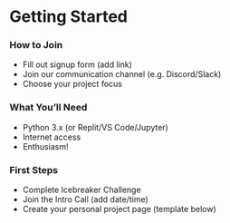 # Getting Started

### How to Join
- Fill out signup form (add link)
- Join our communication channel (e.g. Discord/Slack)
- Choose your project focus

### What You’ll Need
- Python 3.x (or Replit/VS Code/Jupyter)
- Internet access
- Enthusiasm!

### First Steps
- Complete Icebreaker Challenge
- Join the Intro Call (add date/time)
- Create your personal project page (template below)